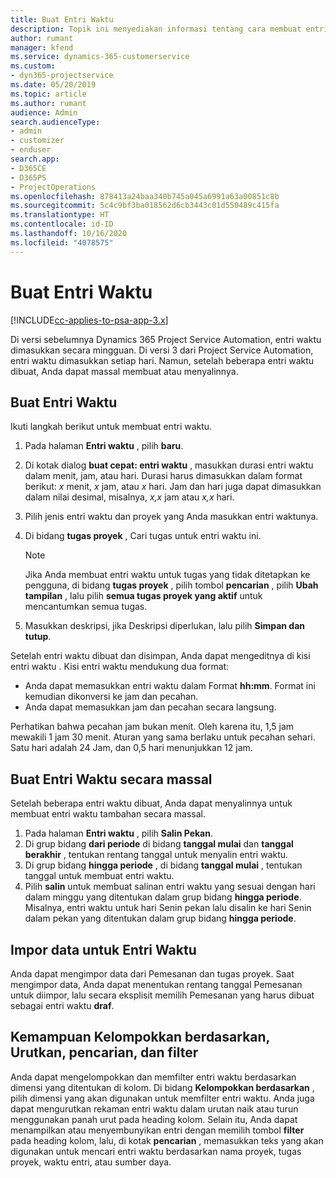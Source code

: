 ```yaml
---
title: Buat Entri Waktu
description: Topik ini menyediakan informasi tentang cara membuat entri waktu.
author: rumant
manager: kfend
ms.service: dynamics-365-customerservice
ms.custom:
- dyn365-projectservice
ms.date: 05/20/2019
ms.topic: article
ms.author: rumant
audience: Admin
search.audienceType:
- admin
- customizer
- enduser
search.app:
- D365CE
- D365PS
- ProjectOperations
ms.openlocfilehash: 878413a24baa340b745a045a6991a63a00851c8b
ms.sourcegitcommit: 5c4c9bf3ba018562d6cb3443c01d550489c415fa
ms.translationtype: HT
ms.contentlocale: id-ID
ms.lasthandoff: 10/16/2020
ms.locfileid: "4078575"
---
```

# <a name="create-time-entries"></a>Buat Entri Waktu

[!INCLUDE[cc-applies-to-psa-app-3.x](../includes/cc-applies-to-psa-app-3x.md)]

Di versi sebelumnya Dynamics 365 Project Service Automation, entri waktu dimasukkan secara mingguan. Di versi 3 dari Project Service Automation, entri waktu dimasukkan setiap hari. Namun, setelah beberapa entri waktu dibuat, Anda dapat massal membuat atau menyalinnya.

## <a name="create-a-time-entry"></a>Buat Entri Waktu

Ikuti langkah berikut untuk membuat entri waktu.

1. Pada halaman **Entri waktu** , pilih **baru**.
2. Di kotak dialog **buat cepat: entri waktu** , masukkan durasi entri waktu dalam menit, jam, atau hari. Durasi harus dimasukkan dalam format berikut: *x* menit, *x* jam, atau *x* hari. Jam dan hari juga dapat dimasukkan dalam nilai desimal, misalnya, *x,x* jam atau *x,x* hari.
3. Pilih jenis entri waktu dan proyek yang Anda masukkan entri waktunya.
4. Di bidang **tugas proyek** , Cari tugas untuk entri waktu ini.

    > [!NOTE]
    > Jika Anda membuat entri waktu untuk tugas yang tidak ditetapkan ke pengguna, di bidang **tugas proyek** , pilih tombol **pencarian** , pilih **Ubah tampilan** , lalu pilih **semua tugas proyek yang aktif** untuk mencantumkan semua tugas.

5. Masukkan deskripsi, jika Deskripsi diperlukan, lalu pilih **Simpan dan tutup**.

Setelah entri waktu dibuat dan disimpan, Anda dapat mengeditnya di kisi entri waktu . Kisi entri waktu mendukung dua format:

- Anda dapat memasukkan entri waktu dalam Format **hh:mm**. Format ini kemudian dikonversi ke jam dan pecahan.
- Anda dapat memasukkan jam dan pecahan secara langsung.

Perhatikan bahwa pecahan jam bukan menit. Oleh karena itu, 1,5 jam mewakili 1 jam 30 menit. Aturan yang sama berlaku untuk pecahan sehari. Satu hari adalah 24 Jam, dan 0,5 hari menunjukkan 12 jam.

## <a name="bulk-create-time-entries"></a>Buat Entri Waktu secara massal

Setelah beberapa entri waktu dibuat, Anda dapat menyalinnya untuk membuat entri waktu tambahan secara massal.

1. Pada halaman **Entri waktu** , pilih **Salin Pekan**.
2. Di grup bidang **dari periode** di bidang **tanggal mulai** dan **tanggal berakhir** , tentukan rentang tanggal untuk menyalin entri waktu.
3. Di grup bidang **hingga periode** , di bidang **tanggal mulai** , tentukan tanggal untuk membuat entri waktu.
4. Pilih **salin** untuk membuat salinan entri waktu yang sesuai dengan hari dalam minggu yang ditentukan dalam grup bidang **hingga periode**. Misalnya, entri waktu untuk hari Senin pekan lalu disalin ke hari Senin dalam pekan yang ditentukan dalam grup bidang **hingga periode**.

## <a name="import-data-for-time-entries"></a>Impor data untuk Entri Waktu

Anda dapat mengimpor data dari Pemesanan dan tugas proyek. Saat mengimpor data, Anda dapat menentukan rentang tanggal Pemesanan untuk diimpor, lalu secara eksplisit memilih Pemesanan yang harus dibuat sebagai entri waktu **draf**.

## <a name="group-by-sort-search-and-filter-capabilities"></a>Kemampuan Kelompokkan berdasarkan, Urutkan, pencarian, dan filter

Anda dapat mengelompokkan dan memfilter entri waktu berdasarkan dimensi yang ditentukan di kolom. Di bidang **Kelompokkan berdasarkan** , pilih dimensi yang akan digunakan untuk memfilter entri waktu. Anda juga dapat mengurutkan rekaman entri waktu dalam urutan naik atau turun menggunakan panah urut pada heading kolom. Selain itu, Anda dapat menampilkan atau menyembunyikan entri dengan memilih tombol **filter** pada heading kolom, lalu, di kotak **pencarian** , memasukkan teks yang akan digunakan untuk mencari entri waktu berdasarkan nama proyek, tugas proyek, waktu entri, atau sumber daya.
